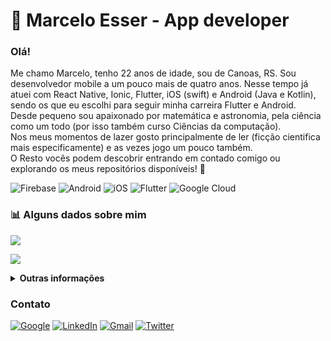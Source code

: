 # 🥰 Marcelo Esser - App developer

### Olá! 
Me chamo Marcelo, tenho 22 anos de idade, sou de Canoas, RS. Sou desenvolvedor mobile a um pouco mais de quatro anos. Nesse tempo já atuei com React Native, Ionic, Flutter, iOS (swift) e Android (Java e Kotlin), sendo os que eu escolhi para seguir minha carreira Flutter e Android.
<br>Desde pequeno sou apaixonado por matemática e astronomia, pela ciência como um todo (por isso também curso Ciências da computação).
<br>Nos meus momentos de lazer gosto principalmente de ler (ficção cientifica mais especificamente) e as vezes jogo um pouco também.
<br>O Resto vocês podem descobrir entrando em contado comigo ou explorando os meus repositórios disponíveis! 🥳

![Firebase](https://img.shields.io/badge/Firebase-orange?style=for-the-badge&logo=firebase&logoColor=white)
![Android](https://img.shields.io/badge/Android-green.svg?style=for-the-badge&logo=Android&logoColor=white)
![iOS](https://img.shields.io/badge/iOS-black.svg?style=for-the-badge&logo=Swift&logoColor=white)
![Flutter](https://img.shields.io/badge/Flutter-blue.svg?style=for-the-badge&logo=Flutter&logoColor=white)
![Google Cloud](https://img.shields.io/badge/Cloud-white.svg?style=for-the-badge&logo=Google-Cloud&logoColor=red)

### **📊 Alguns dados sobre mim**

![](https://github-readme-stats.vercel.app/api?username=MarceloEsser&show_icons=true&theme=light)

![](https://github-readme-stats.vercel.app/api/top-langs/?username=MarceloEsser&theme=light)



<details><summary><b>Outras informações</b></summary>
  
  
  - [Gists](https://gist.github.com/MarceloEsser)
  - [Repositórios](https://github.com/MarceloEsser?tab=repositories)
  
  
</details>

### **Contato**

[![Google](https://img.shields.io/badge/-Google-white?style=for-the-badge&logo=Google&logoColor=red)](https://g.dev/marcelao)
[![LinkedIn](https://img.shields.io/badge/-LinkedIn-blue?style=for-the-badge&logo=Linkedin&logoColor=white)](https://www.linkedin.com/in/marcelo-esser/)
[![Gmail](https://img.shields.io/badge/-Gmail-red?style=for-the-badge&logo=Gmail&logoColor=white)](mailto:marcelo.v.esser@gmail.com)
[![Twitter](https://img.shields.io/badge/-Twitter-blue?style=for-the-badge&logo=Twitter&logoColor=white)](https://twitter.com/marcelo_esser)
